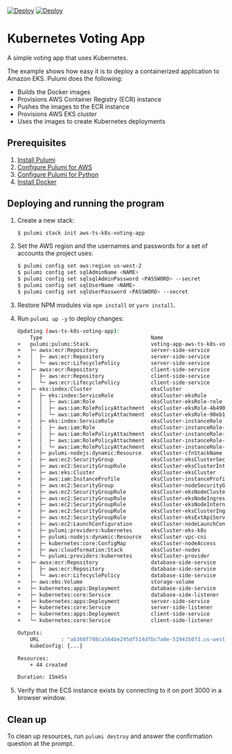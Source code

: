 [![Deploy](../../../.buttons/deploy-with-pulumi-dark.svg)](https://app.pulumi.com/new?template=https://github.com/pulumi/examples/blob/master/aws-ts-k8s-voting-app/README.md#gh-light-mode-only)
[![Deploy](../../../.buttons/deploy-with-pulumi-light.svg)](https://app.pulumi.com/new?template=https://github.com/pulumi/examples/blob/master/aws-ts-k8s-voting-app/README.md#gh-dark-mode-only)

# Kubernetes Voting App

A simple voting app that uses Kubernetes.

The example shows how easy it is to deploy a containerized application to Amazon EKS. Pulumi does the following:
- Builds the Docker images
- Provisions AWS Container Registry (ECR) instance
- Pushes the images to the ECR instance
- Provisions AWS EKS cluster
- Uses the images to create Kubernetes deployments

## Prerequisites

1. [Install Pulumi](https://www.pulumi.com/docs/get-started/install/)
1. [Configure Pulumi for AWS](https://www.pulumi.com/docs/intro/cloud-providers/aws/setup/)
1. [Configure Pulumi for Python](https://www.pulumi.com/docs/intro/languages/python/)
1. [Install Docker](https://docs.docker.com/engine/installation/)

## Deploying and running the program


1. Create a new stack:

    ```bash
    $ pulumi stack init aws-ts-k8s-voting-app
    ```

1. Set the AWS region and the usernames and passwords for a set of accounts the project uses:

    ```bash
    $ pulumi config set aws:region us-west-2
    $ pulumi config set sqlAdminName <NAME>
    $ pulumi config set sqlsqlAdminPassword <PASSWORD> --secret
    $ pulumi config set sqlUserName <NAME>
    $ pulumi config set sqlUserPassword <PASSWORD> --secret
    ```

1. Restore NPM modules via `npm install` or `yarn install`.

1. Run `pulumi up -y` to deploy changes:
    ```bash
    Updating (aws-ts-k8s-voting-app):
        Type                                   Name                                          Status
    +   pulumi:pulumi:Stack                    voting-app-aws-ts-k8s-voting-app              created
    +   ├─ awsx:ecr:Repository                 server-side-service                           created
    +   │  ├─ aws:ecr:Repository               server-side-service                           created
    +   │  └─ aws:ecr:LifecyclePolicy          server-side-service                           created
    +   ├─ awsx:ecr:Repository                 client-side-service                           created
    +   │  ├─ aws:ecr:Repository               client-side-service                           created
    +   │  └─ aws:ecr:LifecyclePolicy          client-side-service                           created
    +   ├─ eks:index:Cluster                   eksCluster                                    created
    +   │  ├─ eks:index:ServiceRole            eksCluster-eksRole                            created
    +   │  │  ├─ aws:iam:Role                  eksCluster-eksRole-role                       created
    +   │  │  ├─ aws:iam:RolePolicyAttachment  eksCluster-eksRole-4b490823                   created
    +   │  │  └─ aws:iam:RolePolicyAttachment  eksCluster-eksRole-90eb1c99                   created
    +   │  ├─ eks:index:ServiceRole            eksCluster-instanceRole                       created
    +   │  │  ├─ aws:iam:Role                  eksCluster-instanceRole-role                  created
    +   │  │  ├─ aws:iam:RolePolicyAttachment  eksCluster-instanceRole-e1b295bd              created
    +   │  │  ├─ aws:iam:RolePolicyAttachment  eksCluster-instanceRole-3eb088f2              created
    +   │  │  └─ aws:iam:RolePolicyAttachment  eksCluster-instanceRole-03516f97              created
    +   │  ├─ pulumi-nodejs:dynamic:Resource   eksCluster-cfnStackName                       created
    +   │  ├─ aws:ec2:SecurityGroup            eksCluster-eksClusterSecurityGroup            created
    +   │  ├─ aws:ec2:SecurityGroupRule        eksCluster-eksClusterInternetEgressRule       created
    +   │  ├─ aws:eks:Cluster                  eksCluster-eksCluster                         created
    +   │  ├─ aws:iam:InstanceProfile          eksCluster-instanceProfile                    created
    +   │  ├─ aws:ec2:SecurityGroup            eksCluster-nodeSecurityGroup                  created
    +   │  ├─ aws:ec2:SecurityGroupRule        eksCluster-eksNodeClusterIngressRule          created
    +   │  ├─ aws:ec2:SecurityGroupRule        eksCluster-eksNodeIngressRule                 created
    +   │  ├─ aws:ec2:SecurityGroupRule        eksCluster-eksNodeInternetEgressRule          created
    +   │  ├─ aws:ec2:SecurityGroupRule        eksCluster-eksClusterIngressRule              created
    +   │  ├─ aws:ec2:SecurityGroupRule        eksCluster-eksExtApiServerClusterIngressRule  created
    +   │  ├─ aws:ec2:LaunchConfiguration      eksCluster-nodeLaunchConfiguration            created
    +   │  ├─ pulumi:providers:kubernetes      eksCluster-eks-k8s                            created
    +   │  ├─ pulumi-nodejs:dynamic:Resource   eksCluster-vpc-cni                            created
    +   │  ├─ kubernetes:core:ConfigMap        eksCluster-nodeAccess                         created
    +   │  ├─ aws:cloudformation:Stack         eksCluster-nodes                              created
    +   │  └─ pulumi:providers:kubernetes      eksCluster-provider                           created
    +   ├─ awsx:ecr:Repository                 database-side-service                         created
    +   │  ├─ aws:ecr:Repository               database-side-service                         created
    +   │  └─ aws:ecr:LifecyclePolicy          database-side-service                         created
    +   ├─ aws:ebs:Volume                      storage-volume                                created
    +   ├─ kubernetes:apps:Deployment          database-side-service                         created
    +   ├─ kubernetes:core:Service             database-side-listener                        created
    +   ├─ kubernetes:apps:Deployment          server-side-service                           created
    +   ├─ kubernetes:core:Service             server-side-listener                          created
    +   ├─ kubernetes:apps:Deployment          client-side-service                           created
    +   └─ kubernetes:core:Service             client-side-listener                          created

    Outputs:
        URL       : "ab368f798ca564be295df514dfbc7a0e-519435073.us-west-2.elb.amazonaws.com"
        kubeConfig: {...}

    Resources:
        + 44 created

    Duration: 15m45s
    ```

1.  Verify that the ECS instance exists by connecting to it on port 3000 in a browser window.

## Clean up

To clean up resources, run `pulumi destroy` and answer the confirmation question at the prompt.

